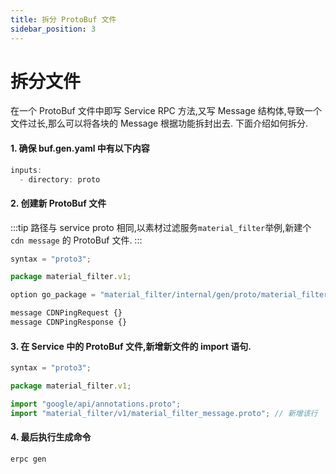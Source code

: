 ```yaml
---
title: 拆分 ProtoBuf 文件
sidebar_position: 3
---
```

# 拆分文件

在一个 ProtoBuf 文件中即写 Service RPC 方法,又写 Message 结构体,导致一个文件过长,那么可以将各块的 Message 根据功能拆封出去. 下面介绍如何拆分.

#### 1. 确保 buf.gen.yaml 中有以下内容
```js title="buf.gen.yaml"
inputs:
  - directory: proto
```

#### 2. 创建新 ProtoBuf 文件
:::tip
路径与 service proto 相同,以素材过滤服务`material_filter`举例,新建个 `cdn message` 的 ProtoBuf 文件.
:::

```js title="proto/material_filter/v1/material_filter_cdn.proto"
syntax = "proto3";

package material_filter.v1;

option go_package = "material_filter/internal/gen/proto/material_filter/v1;v1";

message CDNPingRequest {}
message CDNPingResponse {}
```

#### 3. 在 Service 中的 ProtoBuf 文件,新增新文件的 import 语句.
```js
syntax = "proto3";

package material_filter.v1;

import "google/api/annotations.proto";
import "material_filter/v1/material_filter_message.proto"; // 新增该行

```
#### 4. 最后执行生成命令
```js
erpc gen
```
